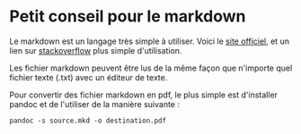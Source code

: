 # Petit conseil pour le markdown #

Le markdown est un langage très simple à utiliser. Voici le [site officiel](http://daringfireball.net/projects/markdown/syntax), et un lien sur [stackoverflow](http://stackoverflow.com/editing-help) plus simple d'utilisation.

Les fichier markdown peuvent être lus de la même façon que n'importe quel fichier texte (.txt) avec un éditeur de texte.

Pour convertir des fichier markdown en pdf, le plus simple est d'installer pandoc et de l'utiliser de la manière suivante :

    pandoc -s source.mkd -o destination.pdf
